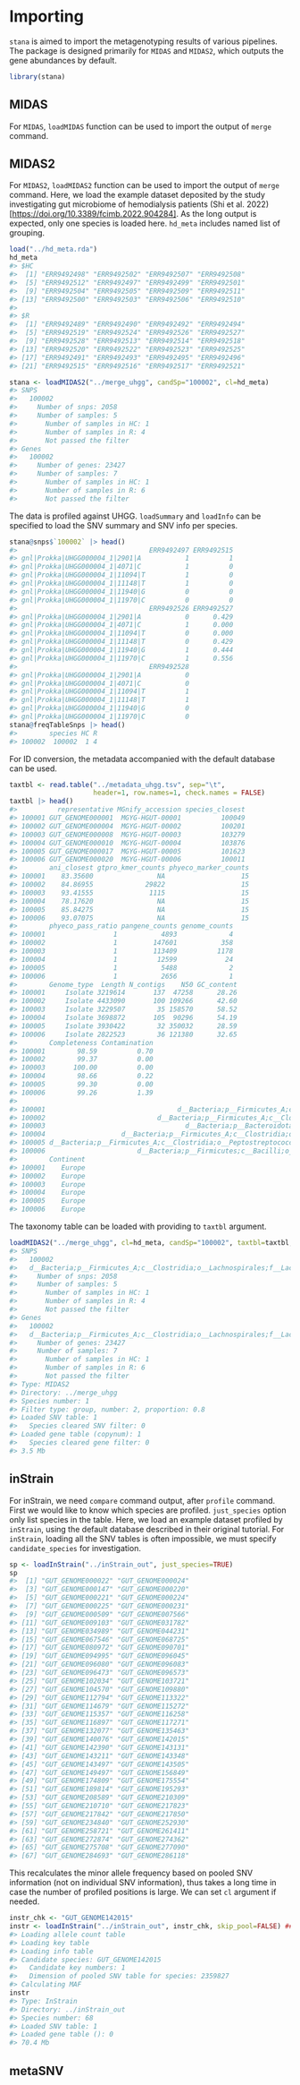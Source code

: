 # Importing

`stana` is aimed to import the metagenotyping results of various pipelines.
The package is designed primarily for `MIDAS` and `MIDAS2`, which outputs the 
gene abundances by default.


```r
library(stana)
```

## MIDAS

For `MIDAS`, `loadMIDAS` function can be used to import the output of `merge` command.

## MIDAS2

For `MIDAS2`, `loadMIDAS2` function can be used to import the output of `merge` command.
Here, we load the example dataset deposited by the study investigating gut microbiome of hemodialysis patients (Shi et al. 2022)[https://doi.org/10.3389/fcimb.2022.904284]. As the long output is expected, only one species is loaded here. `hd_meta` includes named list of grouping.


```r
load("../hd_meta.rda")
hd_meta
#> $HC
#>  [1] "ERR9492498" "ERR9492502" "ERR9492507" "ERR9492508"
#>  [5] "ERR9492512" "ERR9492497" "ERR9492499" "ERR9492501"
#>  [9] "ERR9492504" "ERR9492505" "ERR9492509" "ERR9492511"
#> [13] "ERR9492500" "ERR9492503" "ERR9492506" "ERR9492510"
#> 
#> $R
#>  [1] "ERR9492489" "ERR9492490" "ERR9492492" "ERR9492494"
#>  [5] "ERR9492519" "ERR9492524" "ERR9492526" "ERR9492527"
#>  [9] "ERR9492528" "ERR9492513" "ERR9492514" "ERR9492518"
#> [13] "ERR9492520" "ERR9492522" "ERR9492523" "ERR9492525"
#> [17] "ERR9492491" "ERR9492493" "ERR9492495" "ERR9492496"
#> [21] "ERR9492515" "ERR9492516" "ERR9492517" "ERR9492521"
```


```r
stana <- loadMIDAS2("../merge_uhgg", candSp="100002", cl=hd_meta)
#> SNPS
#>   100002
#>     Number of snps: 2058
#>     Number of samples: 5
#>       Number of samples in HC: 1
#>       Number of samples in R: 4
#>       Not passed the filter
#> Genes
#>   100002
#>     Number of genes: 23427
#>     Number of samples: 7
#>       Number of samples in HC: 1
#>       Number of samples in R: 6
#>       Not passed the filter
```

The data is profiled against UHGG. `loadSummary` and `loadInfo` can be specified to load the SNV summary and SNV info per species.


```r
stana@snps$`100002` |> head()
#>                                 ERR9492497 ERR9492515
#> gnl|Prokka|UHGG000004_1|2901|A           1          1
#> gnl|Prokka|UHGG000004_1|4071|C           1          0
#> gnl|Prokka|UHGG000004_1|11094|T          1          0
#> gnl|Prokka|UHGG000004_1|11148|T          1          0
#> gnl|Prokka|UHGG000004_1|11940|G          0          0
#> gnl|Prokka|UHGG000004_1|11970|C          0          0
#>                                 ERR9492526 ERR9492527
#> gnl|Prokka|UHGG000004_1|2901|A           0      0.429
#> gnl|Prokka|UHGG000004_1|4071|C           1      0.000
#> gnl|Prokka|UHGG000004_1|11094|T          0      0.000
#> gnl|Prokka|UHGG000004_1|11148|T          0      0.429
#> gnl|Prokka|UHGG000004_1|11940|G          1      0.444
#> gnl|Prokka|UHGG000004_1|11970|C          1      0.556
#>                                 ERR9492528
#> gnl|Prokka|UHGG000004_1|2901|A           0
#> gnl|Prokka|UHGG000004_1|4071|C           0
#> gnl|Prokka|UHGG000004_1|11094|T          1
#> gnl|Prokka|UHGG000004_1|11148|T          1
#> gnl|Prokka|UHGG000004_1|11940|G          0
#> gnl|Prokka|UHGG000004_1|11970|C          0
stana@freqTableSnps |> head()
#>        species HC R
#> 100002  100002  1 4
```

For ID conversion, the metadata accompanied with the default database can be used.


```r
taxtbl <- read.table("../metadata_uhgg.tsv", sep="\t",
                     header=1, row.names=1, check.names = FALSE)
taxtbl |> head()
#>          representative MGnify_accession species_closest
#> 100001 GUT_GENOME000001  MGYG-HGUT-00001          100049
#> 100002 GUT_GENOME000004  MGYG-HGUT-00002          100201
#> 100003 GUT_GENOME000008  MGYG-HGUT-00003          103279
#> 100004 GUT_GENOME000010  MGYG-HGUT-00004          103876
#> 100005 GUT_GENOME000017  MGYG-HGUT-00005          101623
#> 100006 GUT_GENOME000020  MGYG-HGUT-00006          100011
#>        ani_closest gtpro_kmer_counts phyeco_marker_counts
#> 100001    83.35600                NA                   15
#> 100002    84.86955             29822                   15
#> 100003    93.41555              1115                   15
#> 100004    78.17620                NA                   15
#> 100005    85.84275                NA                   15
#> 100006    93.07075                NA                   15
#>        phyeco_pass_ratio pangene_counts genome_counts
#> 100001                 1           4893             4
#> 100002                 1         147601           358
#> 100003                 1         113409          1178
#> 100004                 1          12599            24
#> 100005                 1           5488             2
#> 100006                 1           2656             1
#>        Genome_type  Length N_contigs    N50 GC_content
#> 100001     Isolate 3219614       137  47258      28.26
#> 100002     Isolate 4433090       100 109266      42.60
#> 100003     Isolate 3229507        35 158570      58.52
#> 100004     Isolate 3698872       105  90296      54.19
#> 100005     Isolate 3930422        32 350032      28.59
#> 100006     Isolate 2822523        36 121380      32.65
#>        Completeness Contamination
#> 100001        98.59          0.70
#> 100002        99.37          0.00
#> 100003       100.00          0.00
#> 100004        98.66          0.22
#> 100005        99.30          0.00
#> 100006        99.26          1.39
#>                                                                                                                                                Lineage
#> 100001                                 d__Bacteria;p__Firmicutes_A;c__Clostridia;o__Peptostreptococcales;f__Peptostreptococcaceae;g__GCA-900066495;s__
#> 100002                            d__Bacteria;p__Firmicutes_A;c__Clostridia;o__Lachnospirales;f__Lachnospiraceae;g__Blautia_A;s__Blautia_A sp900066165
#> 100003                                   d__Bacteria;p__Bacteroidota;c__Bacteroidia;o__Bacteroidales;f__Rikenellaceae;g__Alistipes;s__Alistipes shahii
#> 100004                   d__Bacteria;p__Firmicutes_A;c__Clostridia;o__Oscillospirales;f__Ruminococcaceae;g__Anaerotruncus;s__Anaerotruncus colihominis
#> 100005 d__Bacteria;p__Firmicutes_A;c__Clostridia;o__Peptostreptococcales;f__Peptostreptococcaceae;g__Terrisporobacter;s__Terrisporobacter glycolicus_A
#> 100006                       d__Bacteria;p__Firmicutes;c__Bacilli;o__Staphylococcales;f__Staphylococcaceae;g__Staphylococcus;s__Staphylococcus xylosus
#>        Continent
#> 100001    Europe
#> 100002    Europe
#> 100003    Europe
#> 100004    Europe
#> 100005    Europe
#> 100006    Europe
```

The taxonomy table can be loaded with providing to `taxtbl` argument.


```r
loadMIDAS2("../merge_uhgg", cl=hd_meta, candSp="100002", taxtbl=taxtbl, db="uhgg")
#> SNPS
#>   100002
#>   d__Bacteria;p__Firmicutes_A;c__Clostridia;o__Lachnospirales;f__Lachnospiraceae;g__Blautia_A;s__Blautia_A sp900066165
#>     Number of snps: 2058
#>     Number of samples: 5
#>       Number of samples in HC: 1
#>       Number of samples in R: 4
#>       Not passed the filter
#> Genes
#>   100002
#>   d__Bacteria;p__Firmicutes_A;c__Clostridia;o__Lachnospirales;f__Lachnospiraceae;g__Blautia_A;s__Blautia_A sp900066165
#>     Number of genes: 23427
#>     Number of samples: 7
#>       Number of samples in HC: 1
#>       Number of samples in R: 6
#>       Not passed the filter
#> Type: MIDAS2
#> Directory: ../merge_uhgg
#> Species number: 1
#> Filter type: group, number: 2, proportion: 0.8
#> Loaded SNV table: 1
#>   Species cleared SNV filter: 0
#> Loaded gene table (copynum): 1
#>   Species cleared gene filter: 0
#> 3.5 Mb
```


## inStrain

For inStrain, we need `compare` command output, after `profile` command. First we would like to know which species are profiled. `just_species` option only list species in the table. Here, we load an example dataset profiled by `inStrain`, using the default database described in their original tutorial. For `inStrain`, loading all the SNV tables is often impossible, we must specify `candidate_species` for investigation.


```r
sp <- loadInStrain("../inStrain_out", just_species=TRUE)
sp
#>  [1] "GUT_GENOME000022" "GUT_GENOME000024"
#>  [3] "GUT_GENOME000147" "GUT_GENOME000220"
#>  [5] "GUT_GENOME000221" "GUT_GENOME000224"
#>  [7] "GUT_GENOME000225" "GUT_GENOME000231"
#>  [9] "GUT_GENOME000509" "GUT_GENOME007566"
#> [11] "GUT_GENOME009103" "GUT_GENOME031782"
#> [13] "GUT_GENOME034989" "GUT_GENOME044231"
#> [15] "GUT_GENOME067546" "GUT_GENOME068725"
#> [17] "GUT_GENOME080972" "GUT_GENOME090701"
#> [19] "GUT_GENOME094995" "GUT_GENOME096045"
#> [21] "GUT_GENOME096080" "GUT_GENOME096083"
#> [23] "GUT_GENOME096473" "GUT_GENOME096573"
#> [25] "GUT_GENOME102034" "GUT_GENOME103721"
#> [27] "GUT_GENOME104570" "GUT_GENOME109880"
#> [29] "GUT_GENOME112794" "GUT_GENOME113322"
#> [31] "GUT_GENOME114679" "GUT_GENOME115272"
#> [33] "GUT_GENOME115357" "GUT_GENOME116258"
#> [35] "GUT_GENOME116897" "GUT_GENOME117271"
#> [37] "GUT_GENOME132077" "GUT_GENOME135463"
#> [39] "GUT_GENOME140076" "GUT_GENOME142015"
#> [41] "GUT_GENOME142390" "GUT_GENOME143131"
#> [43] "GUT_GENOME143211" "GUT_GENOME143348"
#> [45] "GUT_GENOME143497" "GUT_GENOME143505"
#> [47] "GUT_GENOME149497" "GUT_GENOME156849"
#> [49] "GUT_GENOME174809" "GUT_GENOME175554"
#> [51] "GUT_GENOME189814" "GUT_GENOME195293"
#> [53] "GUT_GENOME208589" "GUT_GENOME210309"
#> [55] "GUT_GENOME210710" "GUT_GENOME217823"
#> [57] "GUT_GENOME217842" "GUT_GENOME217850"
#> [59] "GUT_GENOME234840" "GUT_GENOME252930"
#> [61] "GUT_GENOME258721" "GUT_GENOME261411"
#> [63] "GUT_GENOME272874" "GUT_GENOME274362"
#> [65] "GUT_GENOME275708" "GUT_GENOME277090"
#> [67] "GUT_GENOME284693" "GUT_GENOME286118"
```

This recalculates the minor allele frequency based on pooled SNV information (not on individual SNV information), thus takes a long time in case the number of profiled positions is large. We can set `cl` argument if needed.


```r
instr_chk <- "GUT_GENOME142015"
instr <- loadInStrain("../inStrain_out", instr_chk, skip_pool=FALSE) ## Load MAF table
#> Loading allele count table
#> Loading key table
#> Loading info table
#> Candidate species: GUT_GENOME142015
#>   Candidate key numbers: 1
#>   Dimension of pooled SNV table for species: 2359827
#> Calculating MAF
instr
#> Type: InStrain
#> Directory: ../inStrain_out
#> Species number: 68
#> Loaded SNV table: 1
#> Loaded gene table (): 0
#> 70.4 Mb
```

## metaSNV
